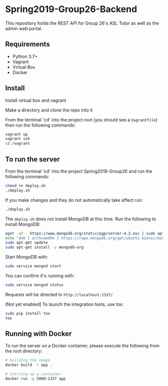 # Spring2019-Group26-Backend
This repository holds the REST API for Group 26's ASL Tutor as well as the admin web portal.

## Requirements
* Python 3.7+
* Vagrant
* Virtual Box
* Docker

## Install
Install virtual box and vagrant

Make a directory and clone the repo into it

From the terminal 'cd' into the project root (you should see a `Vagrantfile`) then run the following commands:

```bash
vagrant up
vagrant ssh
cd /vagrant
```

## To run the server

From the terminal 'cd' into the project Spring2019-Group26 and run the following commands:
```bash
chmod +x deploy.sh
./deploy.sh
```
If you make changes and they do not automatically take affect run:
```bash
./deploy.sh
```

The `deploy.sh` does not install MongoDB at this time. Run the following to install MongoDB:
```bash
wget -qO - https://www.mongodb.org/static/pgp/server-4.2.asc | sudo apt-key add -
echo "deb [ arch=amd64 ] https://repo.mongodb.org/apt/ubuntu bionic/mongodb-org/4.2 multiverse" | sudo tee /etc/apt/sources.list.d/mongodb-org-4.2.list
sudo apt-get update
sudo apt-get install -y mongodb-org
```

Start MongoDB with:
```bash
sudo service mongod start
```

You can confirm it's running with:
```bash
sudo service mongod status
```

Requests will be directed to `http://localhost:1337/`

[Not yet enabled] To launch the integration tests, use tox:

```bash
sudo pip install tox
tox
```

## Running with Docker

To run the server on a Docker container, please execute the following from the root directory:

```bash
# building the image
docker build -t app .

# starting up a container
docker run -p 5000:1337 app
```
